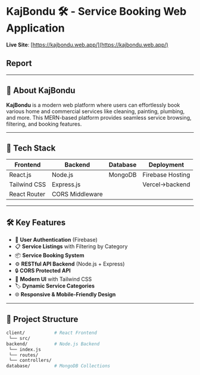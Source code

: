 # KajBondu 🛠️ - Service Booking Web Application

**Live Site**: [https://kajbondu.web.app/](https://kajbondu.web.app/)

## Report

---

## 📖 About KajBondu

**KajBondu** is a modern web platform where users can effortlessly book various home and commercial services like cleaning, painting, plumbing, and more. This MERN-based platform provides seamless service browsing, filtering, and booking features.

---

## 🚀 Tech Stack

| Frontend      | Backend          | Database  | Deployment       |
|---------------|------------------|-----------|------------------|
| React.js      | Node.js          | MongoDB   | Firebase Hosting |
| Tailwind CSS  | Express.js       |           | Vercel->backend  |
| React Router  | CORS Middleware  |           |                  |

---

## 🛠️ Key Features

- 🔐 **User Authentication** (Firebase)
- 📋 **Service Listings** with Filtering by Category
- 📦 **Service Booking System**
- ⚙️ **RESTful API Backend** (Node.js + Express)
- 🔒 **CORS Protected API**
- 🎨 **Modern UI** with Tailwind CSS
- 🏷️ **Dynamic Service Categories**
- 🌐 **Responsive & Mobile-Friendly Design**

---

## 📂 Project Structure

```bash
client/           # React Frontend
 └── src/
backend/          # Node.js Backend
 └── index.js
 └── routes/
 └── controllers/
database/         # MongoDB Collections

